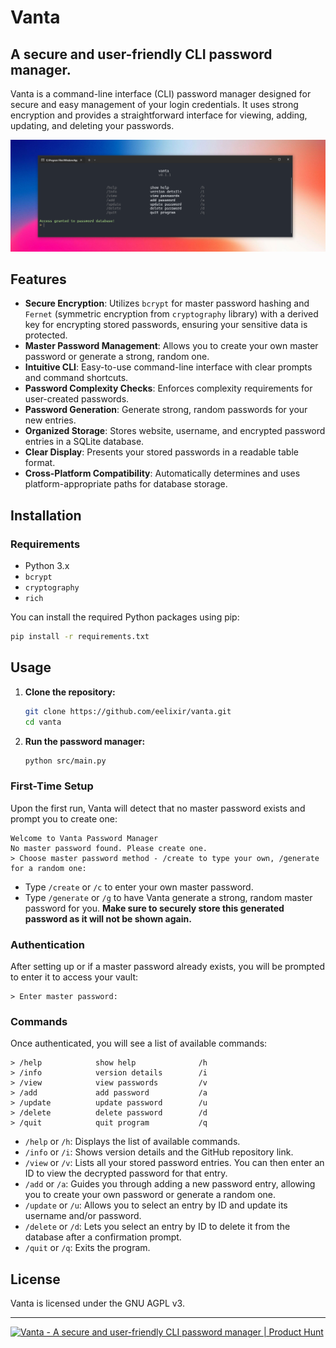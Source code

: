 # Vanta

## A secure and user-friendly CLI password manager.

Vanta is a command-line interface (CLI) password manager designed for secure and easy management of your login credentials. It uses strong encryption and provides a straightforward interface for viewing, adding, updating, and deleting your passwords.

![Screenshot of a Vanta](./.github/assets/screenshot-1.png)

## Features

* **Secure Encryption**: Utilizes `bcrypt` for master password hashing and `Fernet` (symmetric encryption from `cryptography` library) with a derived key for encrypting stored passwords, ensuring your sensitive data is protected.
* **Master Password Management**: Allows you to create your own master password or generate a strong, random one.
* **Intuitive CLI**: Easy-to-use command-line interface with clear prompts and command shortcuts.
* **Password Complexity Checks**: Enforces complexity requirements for user-created passwords.
* **Password Generation**: Generate strong, random passwords for your new entries.
* **Organized Storage**: Stores website, username, and encrypted password entries in a SQLite database.
* **Clear Display**: Presents your stored passwords in a readable table format.
* **Cross-Platform Compatibility**: Automatically determines and uses platform-appropriate paths for database storage.


## Installation

### Requirements

* Python 3.x
* `bcrypt`
* `cryptography`
* `rich`

You can install the required Python packages using pip:

```bash
pip install -r requirements.txt
````

## Usage

1.  **Clone the repository:**

    ```bash
    git clone https://github.com/eelixir/vanta.git
    cd vanta
    ```

2.  **Run the password manager:**

    ```bash
    python src/main.py
    ```

### First-Time Setup

Upon the first run, Vanta will detect that no master password exists and prompt you to create one:

```
Welcome to Vanta Password Manager
No master password found. Please create one.
> Choose master password method - /create to type your own, /generate for a random one:
```

  * Type `/create` or `/c` to enter your own master password.
  * Type `/generate` or `/g` to have Vanta generate a strong, random master password for you. **Make sure to securely store this generated password as it will not be shown again.**

### Authentication

After setting up or if a master password already exists, you will be prompted to enter it to access your vault:

```
> Enter master password:
```

### Commands

Once authenticated, you will see a list of available commands:

```
> /help            show help              /h
> /info            version details        /i
> /view            view passwords         /v
> /add             add password           /a
> /update          update password        /u
> /delete          delete password        /d
> /quit            quit program           /q
```

  * `/help` or `/h`: Displays the list of available commands.
  * `/info` or `/i`: Shows version details and the GitHub repository link.
  * `/view` or `/v`: Lists all your stored password entries. You can then enter an ID to view the decrypted password for that entry.
  * `/add` or `/a`: Guides you through adding a new password entry, allowing you to create your own password or generate a random one.
  * `/update` or `/u`: Allows you to select an entry by ID and update its username and/or password.
  * `/delete` or `/d`: Lets you select an entry by ID to delete it from the database after a confirmation prompt.
  * `/quit` or `/q`: Exits the program.


## License

Vanta is licensed under the GNU AGPL v3.

---

<a href="https://www.producthunt.com/products/vanta-4?embed=true&utm_source=badge-featured&utm_medium=badge&utm_source=badge-vanta&#0045;4" target="_blank"><img src="https://api.producthunt.com/widgets/embed-image/v1/featured.svg?post_id=984510&theme=neutral&t=1751025536638" alt="Vanta - A&#0032;secure&#0032;and&#0032;user&#0045;friendly&#0032;CLI&#0032;password&#0032;manager | Product Hunt" style="width: 250px; height: 54px;" width="250" height="54" /></a>